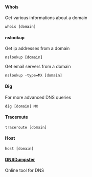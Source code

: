 #### Whois
Get various informations about a domain
```shell
whois [domain]
```

#### nslookup
Get ip addresses from a domain
```shell
nslookup [domain]
```

Get email servers from a domain
```shell
nslookup -type=MX [domain]
```

#### Dig
For more advanced DNS queries
```shell
dig [domain] MX
```

#### Traceroute
```shell
traceroute [domain]
```

#### Host
```shell
host [domain]
```


#### [DNSDumpster](https://dnsdumpster.com/)
Online tool for DNS

